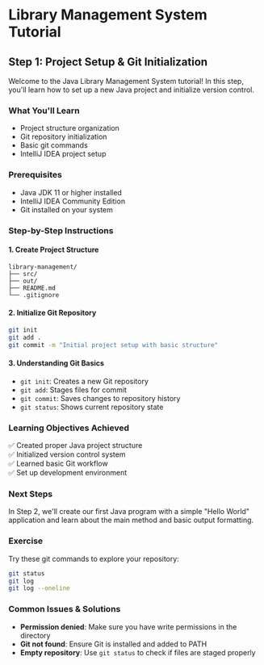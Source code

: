 # Library Management System Tutorial

## Step 1: Project Setup & Git Initialization

Welcome to the Java Library Management System tutorial! In this step, you'll learn how to set up a new Java project and initialize version control.

### What You'll Learn
- Project structure organization
- Git repository initialization
- Basic git commands
- IntelliJ IDEA project setup

### Prerequisites
- Java JDK 11 or higher installed
- IntelliJ IDEA Community Edition
- Git installed on your system

### Step-by-Step Instructions

#### 1. Create Project Structure
```
library-management/
├── src/
├── out/
├── README.md
└── .gitignore
```

#### 2. Initialize Git Repository
```bash
git init
git add .
git commit -m "Initial project setup with basic structure"
```

#### 3. Understanding Git Basics
- `git init`: Creates a new Git repository
- `git add`: Stages files for commit
- `git commit`: Saves changes to repository history
- `git status`: Shows current repository state

### Learning Objectives Achieved
✅ Created proper Java project structure  
✅ Initialized version control system  
✅ Learned basic Git workflow  
✅ Set up development environment  

### Next Steps
In Step 2, we'll create our first Java program with a simple "Hello World" application and learn about the main method and basic output formatting.

### Exercise
Try these git commands to explore your repository:
```bash
git status
git log
git log --oneline
```

### Common Issues & Solutions
- **Permission denied**: Make sure you have write permissions in the directory
- **Git not found**: Ensure Git is installed and added to PATH
- **Empty repository**: Use `git status` to check if files are staged properly
